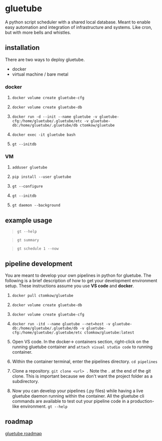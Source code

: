 # gluetube
A python script scheduler with a shared local database. Meant to enable easy automation and integration of infrastructure and systems. Like cron, but with more bells and whistles.

## installation

There are two ways to deploy gluetube. 

* docker
* virtual machine / bare metal

### docker

1. `docker volume create gluetube-cfg`

2. `docker volume create gluetube-db`

3. `docker run -d --init --name gluetube -v gluetube-cfg:/home/gluetube/.gluetube/etc -v gluetube-db:/home/gluetube/.gluetube/db ctomkow/gluetube`

4. `docker exec -it gluetube bash`

5. `gt --initdb`

### VM

1. `adduser gluetube`

2. `pip install --user gluetube`

3. `gt --configure`

4. `gt --initdb`

5. `gt daemon --background`

## example usage

> `gt --help`

> `gt summary`

> `gt schedule 1 --now`

## pipeline development

You are meant to develop your own pipelines in python for gluetube. The following is a brief description of how to get your development environment setup. These instructions assume you use **VS code** and **docker**.

1. `docker pull ctomkow/gluetube`

2. `docker volume create gluetube-db`

3. `docker volume create gluetube-cfg`

4. `docker run -itd --name gluetube --net=host -v gluetube-db:/home/gluetube/.gluetube/db -v gluetube-cfg:/home/gluetube/.gluetube/etc ctomkow/gluetube:latest`

5. Open VS code. In the docker-> containers section, right-click on the running gluetube container and `attach visual studio code` to running container. 

6. Within the container terminal, enter the pipelines directory. `cd pipelines`

7. Clone a repository. `git clone <url> .` Note the `.` at the end of the git clone. This is important because we don't want the project folder as a subdirectory.
 
8. Now you can develop your pipelines (.py files) while having a live gluetube daemon running within the container. All the gluetube cli commands are available to test out your pipeline code in a production-like environment. `gt --help`

## roadmap

[gluetube roadmap](https://github.com/ctomkow/gluetube/wiki/Roadmap)
